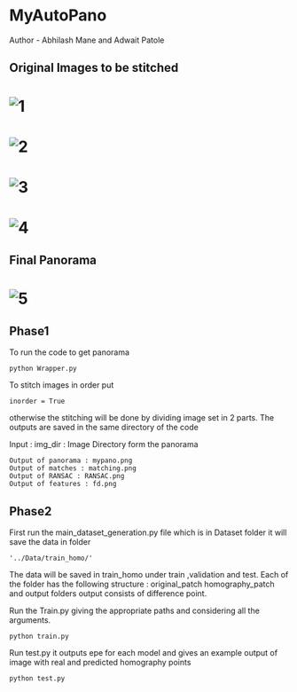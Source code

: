 # MyAutoPano 
Author - Abhilash Mane and Adwait Patole
## Original Images to be stitched
# ![1](https://github.com/abhilash1998/My-AutoPano/main/images/1.jpg)
# ![2](https://github.com/abhilash1998/My-AutoPano/main/images/2.jpg)
# ![3](https://github.com/abhilash1998/My-AutoPano/main/images/3.jpg)
# ![4](https://github.com/abhilash1998/My-AutoPano/main/images/4.jpg)

## Final Panorama
# ![5](https://github.com/abhilash1998/My-AutoPano/blob/main/images/5.jpg)

## Phase1
To run the code to get panorama 
```
python Wrapper.py
```
To stitch images in order put 
```
inorder = True
```
otherwise the stitching will be done by dividing image set in 2 parts.
The outputs are saved in the same directory of the code

Input : img_dir : Image Directory form the panorama

```
Output of panorama : mypano.png
Output of matches : matching.png
Output of RANSAC : RANSAC.png
Output of features : fd.png
```

## Phase2
First run the main_dataset_generation.py file which is in Dataset folder it will save the data in folder 
```
'../Data/train_homo/'
```

The data will be saved in train_homo under train ,validation and test. Each of the folder has the following structure : original_patch homography_patch and output folders output consists of difference point.

Run the Train.py giving the appropriate paths and considering all the arguments. 
```
python train.py
```

Run test.py it outputs epe for each model and gives an example output of image with real and predicted homography points 
```
python test.py
```
